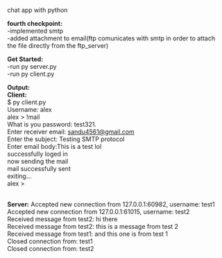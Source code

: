 chat app with python

**fourth checkpoint:**<br />
-implemented smtp<br />
-added attachment to email(ftp comunicates with smtp in order to attach the file directly from the ftp_server)<br />

**Get Started:**<br />
-run py server.py<br />
-run py client.py<br />

**Output:<br />
Client:**<br />
$ py client.py<br />
Username: alex<br />
alex > !mail<br />
What is you password: test321.<br />
Enter receiver email: sandu4561@gmail.com<br />
Enter the subject: Testing SMTP protocol<br />
Enter email body:This is a test lol<br />
successfully loged in<br />
now sending the mail<br />
mail successfully sent<br />
exiting...<br />
alex > <br />
<br />


**Server:**
Accepted new connection from 127.0.0.1:60982, username: test1<br />
Accepted new connection from 127.0.0.1:61015, username: test2<br />
Received message from test2: hi there<br />
Received message from test2: this is a message from test 2<br />
Received message from test1: and this one is from test 1<br />
Closed connection from: test1<br />
Closed connection from: test2<br />
